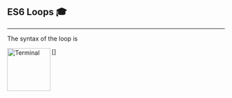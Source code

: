 ## ES6 Loops 🎓
---
  The syntax of the loop is

  [<img align="left" alt="Terminal" width="100px" height="100px" src="https://static.javatpoint.com/tutorial/es6/images/es6-loops2.jpg" />]

